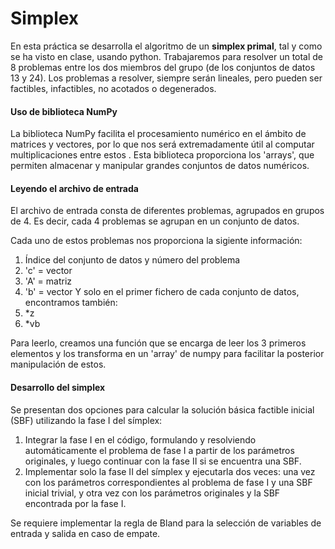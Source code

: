 # Simplex
En esta práctica se desarrolla el algoritmo de un **simplex primal**, tal y como se ha visto en clase, usando python. 
Trabajaremos para resolver un total de 8 problemas entre los dos miembros del grupo (de los conjuntos de datos 13 y 24). Los problemas a resolver, siempre serán lineales, pero pueden ser factibles, infactibles, no acotados o degenerados. 

#### Uso de biblioteca NumPy
La biblioteca NumPy facilita el procesamiento numérico en el ámbito de matrices y vectores, por lo que nos será extremadamente útil al computar multiplicaciones entre estos . Esta biblioteca proporciona los 'arrays', que permiten almacenar y manipular grandes conjuntos de datos numéricos. 

#### Leyendo el archivo de entrada
El archivo de entrada consta de diferentes problemas, agrupados en grupos de 4. Es decir, cada 4 problemas se agrupan en un conjunto de datos. 

Cada uno de estos problemas nos proporciona la sigiente información: 
1. Índice del conjunto de datos y número del problema
2. 'c' = vector
3. 'A' = matriz
4. 'b' = vector
Y solo en el primer fichero de cada conjunto de datos, encontramos también:
5. *z 
6. *vb

Para leerlo, creamos una función que se encarga de leer los 3 primeros elementos y los transforma en un 'array' de numpy para facilitar la posterior manipulación de estos.  

#### Desarrollo del simplex
Se presentan dos opciones para calcular la solución básica factible inicial (SBF) utilizando la fase I del símplex:

1. Integrar la fase I en el código, formulando y resolviendo automáticamente el problema de fase I a partir de los parámetros originales, y luego continuar con la fase II si se encuentra una SBF.
2. Implementar solo la fase II del símplex y ejecutarla dos veces: una vez con los parámetros correspondientes al problema de fase I y una SBF inicial trivial, y otra vez con los parámetros originales y la SBF encontrada por la fase I.

Se requiere implementar la regla de Bland para la selección de variables de entrada y salida en caso de empate.

